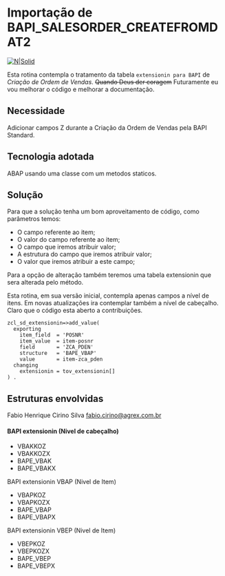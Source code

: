 # Importação de BAPI_SALESORDER_CREATEFROMDAT2 #

[![N|Solid](https://wiki.scn.sap.com/wiki/download/attachments/1710/ABAP%20Development.png?version=1&modificationDate=1446673897000&api=v2)](https://www.sap.com/brazil/developer.html)

Esta rotina contempla o tratamento da tabela ```extensionin para BAPI``` de _Criação de Ordem de Vendas_.
~~Quando Deus der coragem~~ Futuramente eu vou melhorar o código e melhorar a documentação.

## Necessidade ##
Adicionar campos Z durante a Criação da Ordem de Vendas pela BAPI Standard.

## Tecnologia adotada ##
ABAP usando uma classe com um metodos staticos.

## Solução ##
Para que a solução tenha um bom aproveitamento de código, como parâmetros temos:
- O campo referente ao item;
- O valor do campo referente ao item;
- O campo que iremos atribuir valor;
- A estrutura do campo que iremos atribuir valor;
- O valor que iremos atribuir a este campo;

Para a opção de alteração também teremos uma tabela extensionin que sera alterada pelo método.

Esta rotina, em sua versão inicial, contempla apenas campos a nível de itens. Em novas atualizações ira contemplar também a nível de cabeçalho. Claro que o código esta aberto a contribuições.

```abap
zcl_sd_extensionin=>add_value(
  exporting
    item_field  = 'POSNR'
    item_value  = item-posnr
    field       = 'ZCA_PDEN'
    structure   = 'BAPE_VBAP'
    value       = item-zca_pden
  changing
    extensionin = tov_extensionin[]
) .
```
## Estruturas envolvidas ##

Fabio Henrique Cirino Silva
fabio.cirino@agrex.com.br
    

#### BAPI extensionin (Nivel de cabeçalho) ####
- VBAKKOZ
- VBAKKOZX
- BAPE_VBAK
- BAPE_VBAKX

BAPI extensionin VBAP (Nivel de Item)
- VBAPKOZ
- VBAPKOZX
- BAPE_VBAP
- BAPE_VBAPX

BAPI extensionin VBEP (Nivel de Item)
- VBEPKOZ
- VBEPKOZX
- BAPE_VBEP
- BAPE_VBEPX
